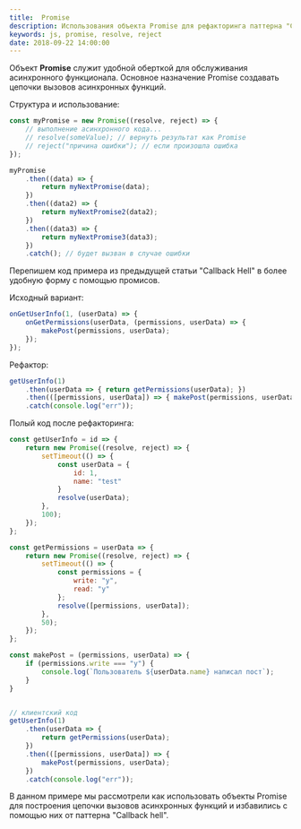 ```yaml
---
title:  Promise
description: Использования объекта Promise для рефакторинга паттерна "Callback Hell"
keywords: js, promise, resolve, reject
date: 2018-09-22 14:00:00
---
```


Объект **Promise** служит удобной оберткой для обслуживания асинхронного функционала. Основное назначение Promise создавать цепочки вызовов асинхронных функций.

Структура и использование:

```js
const myPromise = new Promise((resolve, reject) => {
    // выполнение асинхронного кода...
    // resolve(someValue); // вернуть результат как Promise
    // reject("причина ошибки"); // если произошла ошибка
});

myPromise
    .then((data) => {
        return myNextPromise(data);
    })
    .then((data2) => {
        return myNextPromise2(data2);
    })
    .then((data3) => {
        return myNextPromise3(data3);
    })
    .catch(); // будет вызван в случае ошибки
```

Перепишем код примера из предыдущей статьи "Callback Hell" в более удобную форму с помощью промисов.

Исходный вариант:

```js
onGetUserInfo(1, (userData) => {
    onGetPermissions(userData, (permissions, userData) => {
        makePost(permissions, userData);
    });
});
```

Рефактор:

```js
getUserInfo(1)
    .then(userData => { return getPermissions(userData); })
    .then(([permissions, userData]) => { makePost(permissions, userData); })
    .catch(console.log("err"));
```

Полый код после рефакторинга:

```js
const getUserInfo = id => {
    return new Promise((resolve, reject) => {
        setTimeout(() => {
            const userData = {
                id: 1,
                name: "test"
            }
            resolve(userData);
        },
        100);
    });
};

const getPermissions = userData => {
    return new Promise((resolve, reject) => {
        setTimeout(() => {
            const permissions = {
                write: "y",
                read: "y"
            };
            resolve([permissions, userData]);
        },
        50);
    });
};

const makePost = (permissions, userData) => {
    if (permissions.write === "y") {
        console.log(`Пользователь ${userData.name} написал пост`);
    }
}


// клиентский код
getUserInfo(1)
    .then(userData => {
        return getPermissions(userData);
    })
    .then(([permissions, userData]) => {
        makePost(permissions, userData);
    })
    .catch(console.log("err"));
```

В данном примере мы рассмотрели как использовать объекты Promise для построения цепочки вызовов асинхронных функций и избавились с помощью них от паттерна "Callback hell".
